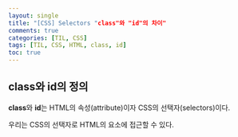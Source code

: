 ```yaml
---
layout: single
title: "[CSS] Selectors "class"와 "id"의 차이"
comments: true
categories: [TIL, CSS]
tags: [TIL, CSS, HTML, class, id]
toc: true
---
```


## class와 id의 정의
**class**와 **id**는 HTML의 속성(attribute)이자 CSS의 선택자(selectors)이다. 

우리는 CSS의 선택자로 HTML의 요소에 접근할 수 있다.  


